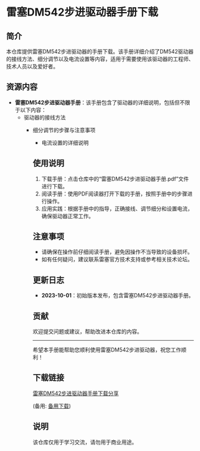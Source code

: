 # 雷塞DM542步进驱动器手册下载

## 简介
本仓库提供雷塞DM542步进驱动器的手册下载。该手册详细介绍了DM542驱动器的接线方法、细分调节以及电流设置等内容，适用于需要使用该驱动器的工程师、技术人员以及爱好者。

## 资源内容
- **雷塞DM542步进驱动器手册**：该手册包含了驱动器的详细说明，包括但不限于以下内容：
  - 驱动器的接线方法
    - 细分调节的步骤与注意事项
      - 电流设置的详细说明

      ## 使用说明
      1. 下载手册：点击仓库中的“雷塞DM542步进驱动器手册.pdf”文件进行下载。
      2. 阅读手册：使用PDF阅读器打开下载的手册，按照手册中的步骤进行操作。
      3. 应用实践：根据手册中的指导，正确接线、调节细分和设置电流，确保驱动器正常工作。

      ## 注意事项
      - 请确保在操作前仔细阅读手册，避免因操作不当导致的设备损坏。
      - 如有任何疑问，建议联系雷塞官方技术支持或参考相关技术论坛。

      ## 更新日志
      - **2023-10-01**：初始版本发布，包含雷塞DM542步进驱动器手册。

      ## 贡献
      欢迎提交问题或建议，帮助改进本仓库的内容。

      ---

      希望本手册能帮助您顺利使用雷塞DM542步进驱动器，祝您工作顺利！

      ## 下载链接
      [雷塞DM542步进驱动器手册下载分享](https://pan.quark.cn/s/d92f0177a159) 

      (备用: [备用下载](https://pan.baidu.com/s/1pwcDZ4EvPvfsf1q8dVSZAA?pwd=1234))

      ## 说明

      该仓库仅用于学习交流，请勿用于商业用途。
